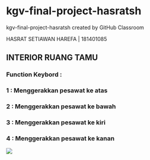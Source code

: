 # kgv-final-project-hasratsh
kgv-final-project-hasratsh created by GitHub Classroom

HASRAT SETIAWAN HAREFA | 181401085

## INTERIOR RUANG TAMU

### Function Keybord :
### 1 : Menggerakkan pesawat ke atas
### 2 : Menggerakkan pesawat ke bawah
### 3 : Menggerakkan pesawat ke kiri
### 4 : Menggerakkan pesawat ke kanan

![](https://ibb.co/9yXk144][img]https://i.ibb.co/P1pvPWW/VID-20200614-WA0022.gif)
